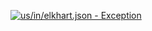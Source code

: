 [![us/in/elkhart.json - Exception](https://img.shields.io/badge/us/in/elkhart.json-Exception-red)](https://github.com/openaddresses/openaddresses/tree/master/sources/us/in/elkhart.json)